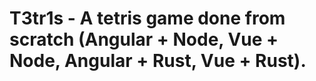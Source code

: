 # T3tr1s - A tetris game done from scratch (Angular + Node, Vue + Node, Angular + Rust, Vue + Rust).
